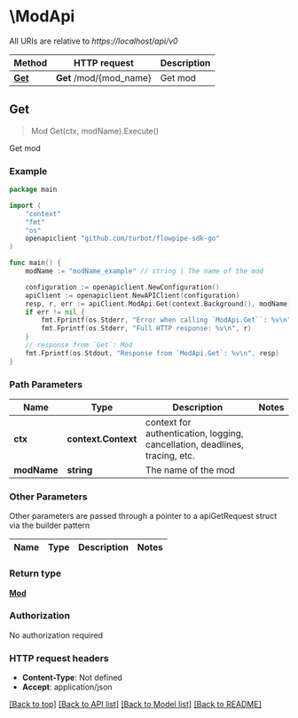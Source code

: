 # \ModApi

All URIs are relative to *https://localhost/api/v0*

Method | HTTP request | Description
------------- | ------------- | -------------
[**Get**](ModApi.md#Get) | **Get** /mod/{mod_name} | Get mod



## Get

> Mod Get(ctx, modName).Execute()

Get mod



### Example

```go
package main

import (
    "context"
    "fmt"
    "os"
    openapiclient "github.com/turbot/flowpipe-sdk-go"
)

func main() {
    modName := "modName_example" // string | The name of the mod

    configuration := openapiclient.NewConfiguration()
    apiClient := openapiclient.NewAPIClient(configuration)
    resp, r, err := apiClient.ModApi.Get(context.Background(), modName).Execute()
    if err != nil {
        fmt.Fprintf(os.Stderr, "Error when calling `ModApi.Get``: %v\n", err)
        fmt.Fprintf(os.Stderr, "Full HTTP response: %v\n", r)
    }
    // response from `Get`: Mod
    fmt.Fprintf(os.Stdout, "Response from `ModApi.Get`: %v\n", resp)
}
```

### Path Parameters


Name | Type | Description  | Notes
------------- | ------------- | ------------- | -------------
**ctx** | **context.Context** | context for authentication, logging, cancellation, deadlines, tracing, etc.
**modName** | **string** | The name of the mod | 

### Other Parameters

Other parameters are passed through a pointer to a apiGetRequest struct via the builder pattern


Name | Type | Description  | Notes
------------- | ------------- | ------------- | -------------


### Return type

[**Mod**](Mod.md)

### Authorization

No authorization required

### HTTP request headers

- **Content-Type**: Not defined
- **Accept**: application/json

[[Back to top]](#) [[Back to API list]](../README.md#documentation-for-api-endpoints)
[[Back to Model list]](../README.md#documentation-for-models)
[[Back to README]](../README.md)


